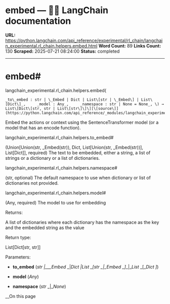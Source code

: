 # embed — 🦜🔗 LangChain  documentation

**URL:** https://python.langchain.com/api_reference/experimental/rl_chain/langchain_experimental.rl_chain.helpers.embed.html
**Word Count:** 89
**Links Count:** 130
**Scraped:** 2025-07-21 08:24:00
**Status:** completed

---

# embed\#

langchain\_experimental.rl\_chain.helpers.embed\(

    _to\_embed : str | \_Embed | Dict | List\[str | \_Embed\] | List\[Dict\]_,     _model : Any_,     _namespace : str | None = None_, \) → List\[Dict\[str, str | List\[str\]\]\][\[source\]](https://python.langchain.com/api_reference/_modules/langchain_experimental/rl_chain/helpers.html#embed)\#     

Embed the actions or context using the SentenceTransformer model \(or a model that has an encode function\).

langchain\_experimental.rl\_chain.helpers.to\_embed\#     

\(Union\[Union\(str, \_Embed\(str\)\), Dict, List\[Union\(str, \_Embed\(str\)\)\], List\[Dict\]\], required\) The text to be embedded, either a string, a list of strings or a dictionary or a list of dictionaries.

langchain\_experimental.rl\_chain.helpers.namespace\#     

\(str, optional\) The default namespace to use when dictionary or list of dictionaries not provided.

langchain\_experimental.rl\_chain.helpers.model\#     

\(Any, required\) The model to use for embedding

Returns:     

A list of dictionaries where each dictionary has the namespace as the key and the embedded string as the value

Return type:     

List\[Dict\[str, str\]\]

Parameters:     

  * **to\_embed** \(_str_ _|__\_Embed_ _|__Dict_ _|__List_ _\[__str_ _|__\_Embed_ _\]__|__List_ _\[__Dict_ _\]_\)

  * **model** \(_Any_\)

  * **namespace** \(_str_ _|__None_\)

__On this page